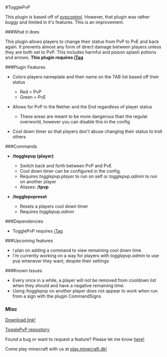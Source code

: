 #TogglePvP

This plugin is based off of [pvpcontrol](http://dev.bukkit.org/bukkit-plugins/pvpcontrol/). However, that plugin was rather buggy and limited in it's features. This is an improvement.

###What it does

This plugin allows players to change their status from PvP to PvE and back again. It prevents almost any form of direct damage between players unless they are both set to PvP. This includes harmful and poison splash potions and arrows. **This plugin requires [iTag](http://www.spigotmc.org/threads/itag.11899/)**

###Plugin Features

- Colors players nameplate and their name on the TAB list based off their status
  - Red = PvP
  - Green = PvE
  
- Allows for PvP in the Nether and the End regardless of player status
  - These areas are meant to be more dangerous than the regular overworld, however you can disable this in the config
  
- Cool down timer so that players don't abuse changing their status to troll others

###Commands

- **/togglepvp (player)**
  - Switch back and forth between PvP and PvE
  - Cool down timer can be configured in the config.
  - Requires *togglepvp.player* to run on self or *togglepvp.admin* to run on another player
  - Aliases: **/tpvp**
  
- **/togglepvpreset**
  - Resets a players cool down timer
  - Requires *togglepvp.admin*
  
###Dependencies
- TogglePvP requires [iTag](http://www.spigotmc.org/threads/itag.11899/)
  
###Upcoming features

- I plan on adding a command to view remaining cool down time
- I'm currently working on a way for players with *togglepvp.admin* to use pvp whenever they want, despite their settings

###Known Issues

- Every once in a while, a player will not be removed from cooldown list when they should and have a negative remaining time.
- Using /togglepvp on another player does not appear to work when run from a sign with the plugin CommandSigns

### Misc

[Download link!](https://github.com/10becja/MinecraftPlugins/blob/master/TogglePvP/TogglePvP.jar?raw=true)  

[TogglePvP repository](https://github.com/10becja/TogglePvP)

Found a bug or want to request a feature? Please let me know [here!](https://github.com/10becja/TogglePvP/issues)

Come play minecraft with us at [play.minecraft.dk!](minecraft.dk)
